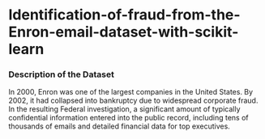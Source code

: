 # Identification-of-fraud-from-the-Enron-email-dataset-with-scikit-learn
### Description of the Dataset
In 2000, Enron was one of the largest companies in the United States. By 2002, it had collapsed into bankruptcy due to widespread corporate fraud. In the resulting Federal investigation, a significant amount of typically confidential information entered into the public record, including tens of thousands of emails and detailed financial data for top executives.
### 

